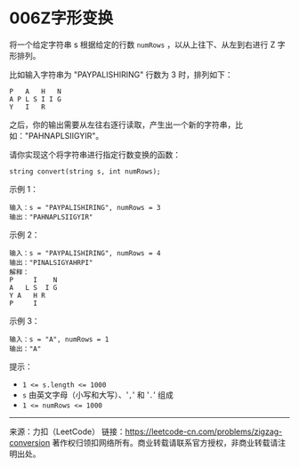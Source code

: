 # 006Z字形变换

将一个给定字符串 s 根据给定的行数 `numRows` ，以从上往下、从左到右进行 Z 字形排列。

比如输入字符串为 "PAYPALISHIRING" 行数为 3 时，排列如下：

```
P   A   H   N
A P L S I I G
Y   I   R
```

之后，你的输出需要从左往右逐行读取，产生出一个新的字符串，比如："PAHNAPLSIIGYIR"。

请你实现这个将字符串进行指定行数变换的函数：

```
string convert(string s, int numRows);
```

示例 1：

```
输入：s = "PAYPALISHIRING", numRows = 3
输出："PAHNAPLSIIGYIR"
```

示例 2：

```
输入：s = "PAYPALISHIRING", numRows = 4
输出："PINALSIGYAHRPI"
解释：
P     I    N
A   L S  I G
Y A   H R
P     I
```

示例 3：

```
输入：s = "A", numRows = 1
输出："A"
```

提示：

- `1 <= s.length <= 1000`
- `s` 由英文字母（小写和大写）、'`,`' 和 '`.`' 组成
- `1 <= numRows <= 1000`

---

来源：力扣（LeetCode）
链接：https://leetcode-cn.com/problems/zigzag-conversion
著作权归领扣网络所有。商业转载请联系官方授权，非商业转载请注明出处。
